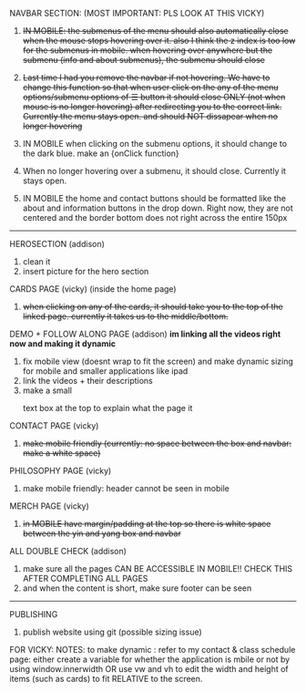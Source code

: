 NAVBAR SECTION:  (MOST IMPORTANT:  PLS LOOK AT THIS VICKY)
1. ~~IN MOBILE: the submenus of the menu should also automatically close when the mouse stops hovering over it. also I think the z index is too low for the submenus in mobile. when hovering over anywhere but the submenu (info and about submenus), the submenu should close~~
    
2. ~~Last time I had you remove the navbar if not hovering. We have to change this function so that when user click on the any of the menu options/submenu options of ☰ button it should close ONLY (not when mouse is no longer hovering) after redirecting you to the correct link. Currently the menu stays open. and should NOT dissapear when no longer hovering~~

4. IN MOBILE when clicking on the submenu options, it should change to the dark blue. make an {onClick function}

5. When no longer hovering over a submenu, it should close. Currently it stays open.

6. IN MOBILE the home and contact buttons should be formatted like the about and information buttons in the drop down. Right now, they are not centered and the border bottom does not right across the entire 150px
--------------

HEROSECTION (addison)
1. clean it
2. insert picture for the hero section

CARDS PAGE (vicky) (inside the home page)
1. ~~when clicking on any of the cards, it should take you to the top of the linked page. currently it takes us to the middle/bottom.~~

DEMO + FOLLOW ALONG PAGE (addison) **im linking all the videos right now and making it dynamic**
1. fix mobile view (doesnt wrap to fit the screen) and make dynamic sizing for mobile and smaller applications like ipad
2. link the videos + their descriptions
3. make a small <p> text box at the top to explain what the page it

CONTACT PAGE (vicky)
1. ~~make mobile friendly (currently: no space between the box and navbar: make a white space)~~

PHILOSOPHY PAGE (vicky)
1. make mobile friendly: header cannot be seen in mobile

MERCH PAGE (vicky)
1. ~~in MOBILE have margin/padding at the top so there is white space between the yin and yang box and navbar~~

ALL DOUBLE CHECK (addison)
1. make sure all the pages CAN BE ACCESSIBLE IN MOBILE!!
    CHECK THIS AFTER COMPLETING ALL PAGES
2. and when the content is short, make sure footer can be seen

-----------
PUBLISHING 
1. publish website using git (possible sizing issue)

FOR VICKY: 
NOTES: to make dynamic : refer to my contact & class schedule page: 
either create a variable for whether the application is mbile or not by using window.innerwidth OR use vw and vh to edit the width and height of items (such as cards) to fit RELATIVE to the screen.
